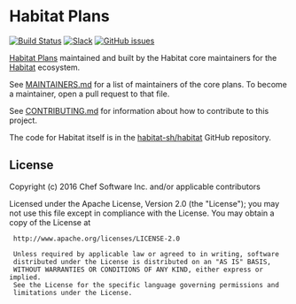 # Habitat Plans

[![Build Status](https://travis-ci.org/habitat-sh/core-plans.svg?branch=master)](https://travis-ci.org/habitat-sh/core-plans)
[![Slack](http://slack.habitat.sh/badge.svg)](http://slack.habitat.sh/)
[![GitHub issues](https://img.shields.io/github/issues/habitat-sh/core-plans.svg)](https://github.com/habitat-sh/core-plans/issues)

[Habitat Plans](https://www.habitat.sh/docs/concepts-plans/) maintained and
built by the Habitat core maintainers for the [Habitat](https://www.habitat.sh/)
ecosystem.

See [MAINTAINERS.md](MAINTAINERS.md) for a list of maintainers of the core
plans. To become a maintainer, open a pull request to that file.

See [CONTRIBUTING.md](CONTRIBUTING.md) for information about how to contribute
to this project.

The code for Habitat itself is in the
[habitat-sh/habitat](https://github.com/habitat-sh/habitat/) GitHub repository.

## License

Copyright (c) 2016 Chef Software Inc. and/or applicable contributors

Licensed under the Apache License, Version 2.0 (the "License");
you may not use this file except in compliance with the License.
You may obtain a copy of the License at

     http://www.apache.org/licenses/LICENSE-2.0

     Unless required by applicable law or agreed to in writing, software
     distributed under the License is distributed on an "AS IS" BASIS,
     WITHOUT WARRANTIES OR CONDITIONS OF ANY KIND, either express or implied.
     See the License for the specific language governing permissions and
     limitations under the License.
